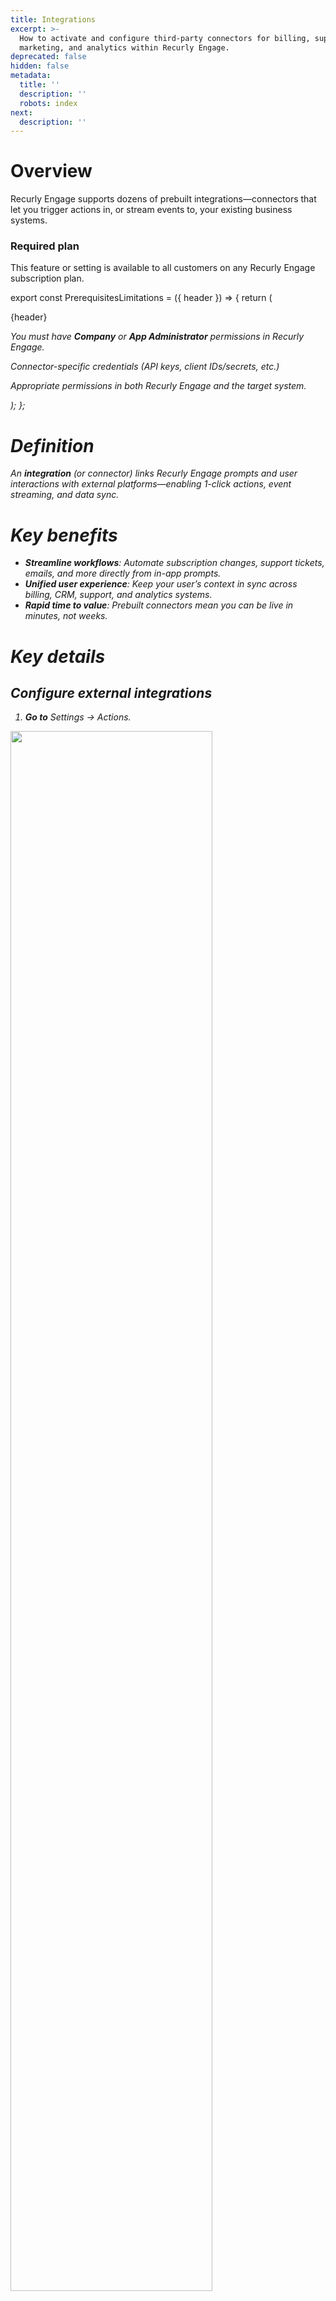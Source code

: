 ```yaml
---
title: Integrations
excerpt: >-
  How to activate and configure third-party connectors for billing, support,
  marketing, and analytics within Recurly Engage.
deprecated: false
hidden: false
metadata:
  title: ''
  description: ''
  robots: index
next:
  description: ''
---
```

# Overview

Recurly Engage supports dozens of prebuilt integrations—connectors that let you trigger actions in, or stream events to, your existing business systems.

### Required plan

This feature or setting is available to all customers on any Recurly Engage subscription plan.

export const PrerequisitesLimitations = ({ header }) => {
  return (
    <div className="flex justify-start">
      <div className="rounded-md p-6 m-4 max-w-lg shadow-md border border-gray-300 dark:bg-gray-800 dark:border-gray-600">
        <p className="text-lg font-bold">{header}</p>
        <p>
          <i className="fa-solid fa-check mr-2" />
          You must have <strong>Company</strong> or <strong>App Administrator</strong> permissions in Recurly Engage.
        </p>
        <p>
          <i className="fa-solid fa-check mr-2" />
          Connector-specific credentials (API keys, client IDs/secrets, etc.)
        </p>
        <p>
          <i className="fa-solid fa-exclamation-triangle mr-4" />
          Appropriate permissions in both Recurly Engage and the target system.
        </p>
      </div>
    </div>
  );
};

<PrerequisitesLimitations header="Prerequisites & limitations" />

# Definition

An **integration** (or connector) links Recurly Engage prompts and user interactions with external platforms—enabling 1-click actions, event streaming, and data sync.

# Key benefits

* **Streamline workflows**: Automate subscription changes, support tickets, emails, and more directly from in-app prompts.
* **Unified user experience**: Keep your user’s context in sync across billing, CRM, support, and analytics systems.
* **Rapid time to value**: Prebuilt connectors mean you can be live in minutes, not weeks.

# Key details

## Configure external integrations

1. **Go to** Settings → Actions.

<Image align="center" className="border" border={true} width="80% " src="https://files.readme.io/3f60efa-image.png" />

2. **Select** a connector (e.g. Zuora).

<Image align="center" width="80% " src="https://files.readme.io/2bae331-image.png" />

3. **Fill in** the required credentials.

<Image align="center" width="80% " src="https://files.readme.io/5f1e9d9-image.png" />

4. **Toggle** to **Active** and **Save changes**

<Image align="center" width="80% " src="https://files.readme.io/dbee0b4-image.png" />

## Connector capabilities

### SendGrid

* Send dynamic template email to user’s email address
* Add user to contact list
* Send dynamic template email to a user-submitted address

### Salesforce.com

* Create a Case (Support Cloud)
* Post offer acceptance to feed on all existing Cases

### Zendesk

* Create support ticket with offer details
* Set priority on all tickets by that user
* Assign all existing tickets to a specific agent
* Suspend or restore a user
* Assign tickets to a group
* Delete or spam all existing tickets
* Update ticket status or source

### Stripe

* Subscribe the user to a specific plan
* Unsubscribe the user from a plan
* Add a coupon code at checkout
* Extend a user’s trial period
* Switch subscriptions immediately or at period end

### Zuora

* Subscribe user to a rate plan
* Cancel, suspend, or resume a subscription
* Change auto-renew settings

### Freshdesk

* Create support ticket upon offer acceptance
* Bulk-update ticket priority, status, group, responder, or source
* Soft-delete or restore contacts
* Delete all tickets for a contact

### Recurly

* Apply coupon codes
* Change, pause, resume, or create subscriptions
* Convert trials to paid
* Record usage

### Iterable

* Track custom events in Iterable
* Add users to lists or automations
* Send campaign emails to stored or inputted addresses

### Cleeng

* Switch subscription offers
* Apply coupon codes
* Reactivate subscriptions

### Braze

* Create or update a user record by email

### Apple (APNS)

* Trigger in-app purchase flows (Upgrade/Downgrade)
* Send push notifications via APNs

***

**Need another connector?**

Contact your Recurly Engage Customer Success team to request a custom integration or new connector.